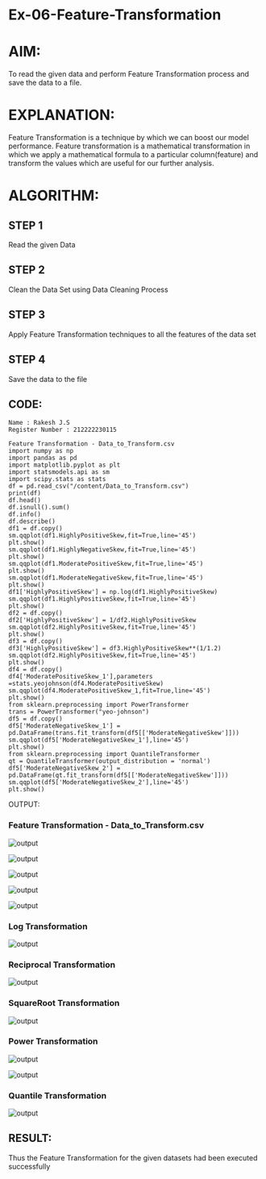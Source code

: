 # Ex-06-Feature-Transformation
# AIM:
To read the given data and perform Feature Transformation process and save the data to a file.

# EXPLANATION:
Feature Transformation is a technique by which we can boost our model performance. Feature transformation is a mathematical transformation in which we apply a mathematical formula to a particular column(feature) and transform the values which are useful for our further analysis.

# ALGORITHM:
## STEP 1
Read the given Data

## STEP 2
Clean the Data Set using Data Cleaning Process

## STEP 3
Apply Feature Transformation techniques to all the features of the data set

## STEP 4
Save the data to the file

## CODE:
```
Name : Rakesh J.S
Register Number : 212222230115
```
```
Feature Transformation - Data_to_Transform.csv
import numpy as np
import pandas as pd
import matplotlib.pyplot as plt
import statsmodels.api as sm
import scipy.stats as stats
df = pd.read_csv("/content/Data_to_Transform.csv")
print(df)
df.head()
df.isnull().sum()
df.info()
df.describe()
df1 = df.copy()
sm.qqplot(df1.HighlyPositiveSkew,fit=True,line='45')
plt.show()
sm.qqplot(df1.HighlyNegativeSkew,fit=True,line='45')
plt.show()
sm.qqplot(df1.ModeratePositiveSkew,fit=True,line='45')
plt.show()
sm.qqplot(df1.ModerateNegativeSkew,fit=True,line='45')
plt.show()
df1['HighlyPositiveSkew'] = np.log(df1.HighlyPositiveSkew)
sm.qqplot(df1.HighlyPositiveSkew,fit=True,line='45')
plt.show()
df2 = df.copy()
df2['HighlyPositiveSkew'] = 1/df2.HighlyPositiveSkew
sm.qqplot(df2.HighlyPositiveSkew,fit=True,line='45')
plt.show()
df3 = df.copy()
df3['HighlyPositiveSkew'] = df3.HighlyPositiveSkew**(1/1.2)
sm.qqplot(df2.HighlyPositiveSkew,fit=True,line='45')
plt.show()
df4 = df.copy()
df4['ModeratePositiveSkew_1'],parameters =stats.yeojohnson(df4.ModeratePositiveSkew)
sm.qqplot(df4.ModeratePositiveSkew_1,fit=True,line='45')
plt.show()
from sklearn.preprocessing import PowerTransformer 
trans = PowerTransformer("yeo-johnson")
df5 = df.copy()
df5['ModerateNegativeSkew_1'] = pd.DataFrame(trans.fit_transform(df5[['ModerateNegativeSkew']]))
sm.qqplot(df5['ModerateNegativeSkew_1'],line='45')
plt.show()
from sklearn.preprocessing import QuantileTransformer
qt = QuantileTransformer(output_distribution = 'normal')
df5['ModerateNegativeSkew_2'] = pd.DataFrame(qt.fit_transform(df5[['ModerateNegativeSkew']]))
sm.qqplot(df5['ModerateNegativeSkew_2'],line='45')
plt.show()
```
OUTPUT:
### Feature Transformation - Data_to_Transform.csv

![output](https://github.com/Hemapriya-2004/Ex-06-Feature-Transformation/blob/main/6.1.jpg)

![output](https://github.com/Hemapriya-2004/Ex-06-Feature-Transformation/blob/main/6.2.jpg)

![output](https://github.com/Hemapriya-2004/Ex-06-Feature-Transformation/blob/main/6.3.jpg)

![output](https://github.com/Hemapriya-2004/Ex-06-Feature-Transformation/blob/main/6.4.jpg)

![output](https://github.com/Hemapriya-2004/Ex-06-Feature-Transformation/blob/main/6.5.jpg)

### Log Transformation

![output](https://github.com/Hemapriya-2004/Ex-06-Feature-Transformation/blob/main/6.6.jpg)

### Reciprocal Transformation

![output](https://github.com/Hemapriya-2004/Ex-06-Feature-Transformation/blob/main/6.7.jpg)

### SquareRoot Transformation

![output](https://github.com/Hemapriya-2004/Ex-06-Feature-Transformation/blob/main/6.8.jpg)

### Power Transformation

![output](https://github.com/Hemapriya-2004/Ex-06-Feature-Transformation/blob/main/6.9.jpg)

![output](https://github.com/Hemapriya-2004/Ex-06-Feature-Transformation/blob/main/6.10.jpg)

### Quantile Transformation

![output](https://github.com/Hemapriya-2004/Ex-06-Feature-Transformation/blob/main/6.11.jpg)

## RESULT:
Thus the Feature Transformation for the given datasets had been executed successfully
